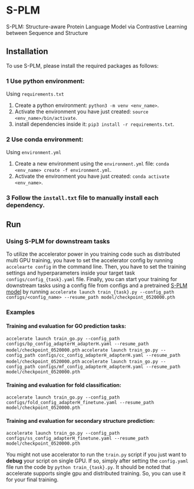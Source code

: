 # S-PLM
S-PLM: Structure-aware Protein Language Model via Contrastive Learning between Sequence and Structure

## Installation
To use S-PLM, please install the required packages as follows:

### 1 Use python environment:
Using `requirements.txt`
1. Create a python environment: `python3 -m venv <env_name>`.
2. Activate the environment you have just created: `source <env_name>/bin/activate`.
3. install dependencies inside it: `pip3 install -r requirements.txt`.

### 2 Use conda environment:
Using `environment.yml`
1. Create a new environment using the `environment.yml` file: `conda <env_name> create -f environment.yml`.
2. Activate the environment you have just created: `conda activate <env_name>`.

### 3 Follow the `install.txt` file to manually install each dependency.

## Run
### Using S-PLM for downstream tasks
To utilize the accelerator power in you training code such as distributed multi GPU training, you have to set the accelerator config by running `accelearte config` in the command line.
Then, you have to set the training settings and hyperparameters inside your target task `configs/config_{task}.yaml` file.
Finally, you can start your training for downstream tasks using a config file from configs and a pretrained [S-PLM model](https://mailmissouri-my.sharepoint.com/:f:/g/personal/wangdu_umsystem_edu/Evk7BBT5LxRMpsHzKxmi0DEBrgv1mgBK0MRuRHJSqSoHZQ?e=Eozrwh) by running
`accelerate launch train_{task}.py --config_path configs/<config_name> --resume_path model/checkpoint_0520000.pth`


### Examples 
#### Training and evaluation for GO prediction tasks:
`accelerate launch train_go.py --config_path configs/bp_config_adapterH_adapterH.yaml --resume_path model/checkpoint_0520000.pth`
`accelerate launch train_go.py --config_path configs/cc_config_adapterH_adapterH.yaml --resume_path model/checkpoint_0520000.pth`
`accelerate launch train_go.py --config_path configs/mf_config_adapterH_adapterH.yaml --resume_path model/checkpoint_0520000.pth`
#### Training and evaluation for fold classification:
`accelerate launch train_go.py --config_path configs/fold_config_adapterH_finetune.yaml --resume_path model/checkpoint_0520000.pth`
#### Training and evaluation for secondary structure prediction:
`accelerate launch train_go.py --config_path configs/ss_config_adapterH_finetune.yaml --resume_path model/checkpoint_0520000.pth`


You might not use accelerator to run the `train.py` script if you just want to **debug** your script on single GPU. If so, simply after setting the `config.yaml` file
run the code by `python train_{task}.py`. It should be noted that accelerate supports single gpu and distributed training. So, you can use it for your 
final training.
